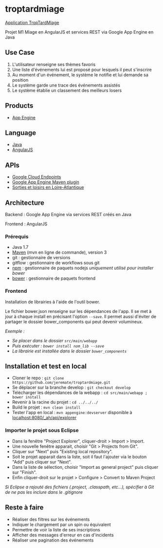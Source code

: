 troptardmiage
=============
[Application TropTardMiage][0]

Projet M1 Miage en AngularJS et services REST via Google App Engine en Java

## Use Case
1. L'utilisateur renseigne ses thèmes favoris
2. Une liste d'événements lui est proposé pour lesquels il peut s'inscrire
3. Au moment d'un événement, le système le notifie et lui demande sa position
4. Le système garde une trace des événements assistés
5. Le système établie un classement des meilleurs losers

## Products
- [App Engine][1]

## Language
- [Java][2]
- [AngularJS][8]

## APIs
- [Google Cloud Endpoints][3]
- [Google App Engine Maven plugin][4]
- [Sorties et loisirs en Loire-Atlantique][11]

## Architecture
Backend : Google App Engine via services REST créés en Java

Frontend : AngularJS

### Prérequis
- Java 1.7
- [Maven][7] (mvn en ligne de commande), version 3
- git : gestionnaire de versions
- gitflow : gestionnaire de workflows sous git
- [npm][9] : gestionnaire de paquets nodejs _uniquement utilisé pour installer bower_
- [bower][10] : gestionnaire de paquets frontend

### Frontend
Installation de librairies à l'aide de l'outil bower.

Le fichier bower.json renseigne sur les dépendances de l'app. Il se met à jour à chaque install en précisant l'option `--save`. Il permet aussi d'éviter de partager le dossier bower_components qui peut devenir volumineux.

_Exemple :_
* _Se placer dans le dossier `src/main/webapp`_ 
* _Puis exécuter : `bower install nom_lib --save`_
* _La librairie est installée dans le dossier `bower_components`_

## Installation et test en local
- Cloner le repo : `git clone https://github.com/jeremate/troptardmiage.git`
- Se déplacer sur la branche develop : `git checkout develop`
- Télécharger les dépendances de la webapp : `cd src/main/webapp ; bower install`
- Revenir à la racine du projet : `cd ../../../`
- Build le projet : `mvn clean install`
- Tester l'app en local : `mvn appengine:devserver` disponible à [localhost:8080/_ah/api/explorer][5]

### Importer le projet sous Eclipse
- Dans la fenêtre "Project Explorer", cliquer-droit > Import > Import.
- Une nouvelle fenêtre apparait, choisir "Git > Projects from Git".
- Cliquer sur "Next" puis "Existing local repository".
- Soit le projet apparait dans la liste, soit il faut l'ajouter via le bouton "Add" puis cliquer sur "Next".
- Dans la liste de sélection, choisir "Import as general project" puis cliquer sur "Finish".
- Enfin cliquer-droit sur le projet > Configure > Convert to Maven Project

_Si Eclipse a rajouté des fichiers (.project, .classpath, etc...), spécifier à Git de ne pas les inclure dans le .gitignore_

## Reste à faire
- Réaliser des filtres sur les événements
- Indiquer le chargement par un spin ou équivalent
- Permettre de voir la liste de ses inscriptions
- Afficher des messages d'erreur en cas d'incidents
- Réaliser une pagination des événements

[0]: https://troptardmiage.appspot.com
[1]: https://developers.google.com/appengine
[2]: http://java.com/en/
[3]: https://developers.google.com/appengine/docs/java/endpoints/
[4]: https://developers.google.com/appengine/docs/java/tools/maven
[5]: http://localhost:8080/_ah/api/explorer
[6]: https://console.developers.google.com/
[7]: https://cloud.google.com/appengine/docs/java/tools/maven
[8]: https://angularjs.org
[9]: https://www.npmjs.com/
[10]: https://www.npmjs.com/package/bower
[11]: http://api.loire-atlantique.fr/